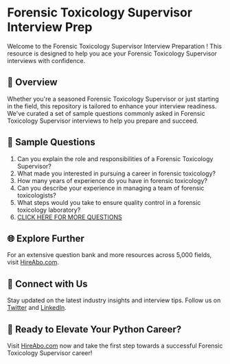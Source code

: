 # Forensic Toxicology Supervisor Interview Prep

Welcome to the Forensic Toxicology Supervisor Interview Preparation ! This resource is designed to help you ace your Forensic Toxicology Supervisor interviews with confidence.

## 🚀 Overview

Whether you're a seasoned Forensic Toxicology Supervisor or just starting in the field, this repository is tailored to enhance your interview readiness. We've curated a set of sample questions commonly asked in Forensic Toxicology Supervisor interviews to help you prepare and succeed.

## 📝 Sample Questions

1. Can you explain the role and responsibilities of a Forensic Toxicology Supervisor?
2. What made you interested in pursuing a career in forensic toxicology?
3. How many years of experience do you have in forensic toxicology?
4. Can you describe your experience in managing a team of forensic toxicologists?
5. What steps would you take to ensure quality control in a forensic toxicology laboratory?
6. [CLICK HERE FOR MORE QUESTIONS](https://hireabo.com/job/9_4_35/Forensic%20Toxicology%20Supervisor)

## 🌐 Explore Further

For an extensive question bank and more resources across 5,000 fields, visit [HireAbo.com](https://www.hireabo.com).

## 📱 Connect with Us

Stay updated on the latest industry insights and interview tips. Follow us on [Twitter](https://twitter.com/hireabo) and [LinkedIn](https://www.linkedin.com/in/hire-abo-3609972a8/).

## 🚀 Ready to Elevate Your Python Career?

Visit [HireAbo.com](https://www.hireabo.com) now and take the first step towards a successful Forensic Toxicology Supervisor career!